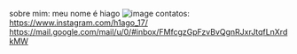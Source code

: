 sobre mim:
meu nome é hiago
![image](https://user-images.githubusercontent.com/105867520/169322728-cbd5e3b1-bc7e-4b4f-814f-09bf672c5043.png)
contatos:
https://www.instagram.com/h1ago_17/
https://mail.google.com/mail/u/0/#inbox/FMfcgzGpFzvBvQgnRJxrJtqfLnXrdkMW
